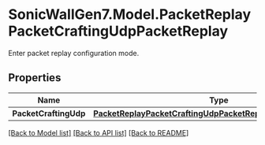 # SonicWallGen7.Model.PacketReplayPacketCraftingUdpPacketReplay
Enter packet replay configuration mode.

## Properties

Name | Type | Description | Notes
------------ | ------------- | ------------- | -------------
**PacketCraftingUdp** | [**PacketReplayPacketCraftingUdpPacketReplayPacketCraftingUdp**](PacketReplayPacketCraftingUdpPacketReplayPacketCraftingUdp.md) |  | [optional] 

[[Back to Model list]](../README.md#documentation-for-models) [[Back to API list]](../README.md#documentation-for-api-endpoints) [[Back to README]](../README.md)

